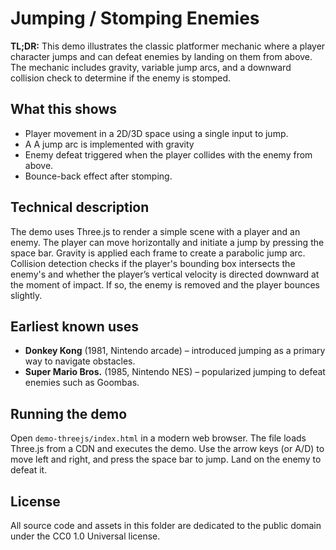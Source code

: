 # Jumping / Stomping Enemies

**TL;DR:** This demo illustrates the classic platformer mechanic where a player character jumps and can defeat enemies by landing on them from above. The mechanic includes gravity, variable jump arcs, and a downward collision check to determine if the enemy is stomped.

## What this shows
- Player movement in a 2D/3D space using a single input to jump.
- A A jump arc is implemented with gravity
- Enemy defeat triggered when the player collides with the enemy from above.
- Bounce-back effect after stomping.

## Technical description
The demo uses Three.js to render a simple scene with a player and an enemy. The player can move horizontally and initiate a jump by pressing the space bar. Gravity is applied each frame to create a parabolic jump arc. Collision detection checks if the player's bounding box intersects the enemy's and whether the player’s vertical velocity is directed downward at the moment of impact. If so, the enemy is removed and the player bounces slightly.

## Earliest known uses
- **Donkey Kong** (1981, Nintendo arcade) – introduced jumping as a primary way to navigate obstacles.
- **Super Mario Bros.** (1985, Nintendo NES) – popularized jumping to defeat enemies such as Goombas.

## Running the demo
Open `demo-threejs/index.html` in a modern web browser. The file loads Three.js from a CDN and executes the demo. Use the arrow keys (or A/D) to move left and right, and press the space bar to jump. Land on the enemy to defeat it.

## License
All source code and assets in this folder are dedicated to the public domain under the CC0 1.0 Universal license.
